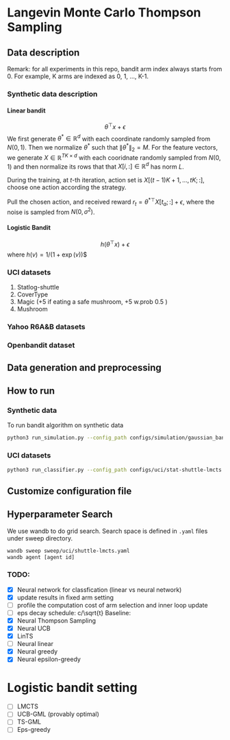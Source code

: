 # Langevin Monte Carlo Thompson Sampling


## Data description
Remark: for all experiments in this repo, bandit arm index always starts from 0. For example, K arms are indexed as 0, 1, ..., K-1.  
### Synthetic data description

#### Linear bandit

$$\theta^\top x + \epsilon$$
We first generate $\theta^*\in\mathbb{R}^d$ with each coordinate randomly sampled from $N(0,1)$. Then we normalize $\theta^*$ such that $\|\theta^*\|_2=M$. For the feature vectors, we generate $X\in\mathbb{R}^{TK\times d}$ with each cooridnate randomly sampled from $N(0,1)$ and then normalize its rows that that $X[i,:]\in\mathbb{R}^d$ has norm $L$. 

During the training, at $t$-th iteration, action set is $X[(t-1)K+1,\ldots, tK; :]$, choose one action according the strategy.

Pull the chosen action, and received reward $r_t=\theta^{*\top}X[t_a;:]+\epsilon$, where the noise is sampled from $N(0,\sigma^2)$.

#### Logistic Bandit

$$h(\theta^\top x) +\epsilon$$ where $h(v)=1/(1+\exp(v))$$

### UCI datasets
1. Statlog-shuttle
2. CoverType
3. Magic (+5 if eating a safe mushroom, +5 w.prob 0.5 )
4. Mushroom

### Yahoo R6A&B datasets

### Openbandit dataset

## Data generation and preprocessing 


## How to run 
### Synthetic data
To run bandit algorithm on synthetic data
```bash
python3 run_simulation.py --config_path configs/simulation/gaussian_bandit-linear-LMCTS.yaml --repeat [number of experiments to repeat] --log 
```

### UCI datasets
```bash
python3 run_classifier.py --config_path configs/uci/stat-shuttle-lmcts.yaml --repeat [number of experiments to repeat] --log
```
## Customize configuration file


## Hyperparameter Search
We use wandb to do grid search. Search space is defined in `.yaml` files under sweep directory. 
```bash
wandb sweep sweep/uci/shuttle-lmcts.yaml
wandb agent [agent id]
```

### TODO:
- [x] Neural network for classfication (linear vs neural network)
- [x] update results in fixed arm setting
- [ ] profile the computation cost of arm selection and inner loop update
- [ ] eps decay schedule: c/\sqrt{t}
Baseline: 
- [x] Neural Thompson Sampling
- [x] Neural UCB
- [x] LinTS
- [ ] Neural linear
- [x] Neural greedy
- [x] Neural epsilon-greedy

# Logistic bandit setting 
- [ ] LMCTS
- [ ] UCB-GML (provably optimal)
- [ ] TS-GML
- [ ] Eps-greedy
